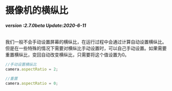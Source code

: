 # 摄像机的横纵比

###### **version :2.7.0beta   Update:2020-6-11**

​	我们一般不会手动设置屏幕的横纵比，在运行过程中会通过计算自动设置横纵比。但是在一些特殊的情况下需要对横纵比手动设置时，可以自己手动设置。如果需要重置横纵比，变回自动改变横纵比，只需要将这个值设置为0。

```typescript
//手动设置横纵比
camera.aspectRatio = 2;
```

```typescript
//重置
camera.aspectRatio = 0;
```


